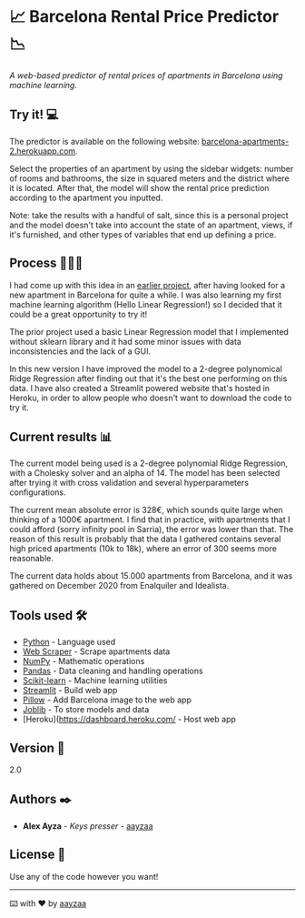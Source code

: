 # 📈 Barcelona Rental Price Predictor 📉

_A web-based predictor of rental prices of apartments in Barcelona using machine learning._

## Try it! 💻

The predictor is available on the following website: [barcelona-apartments-2.herokuapp.com](http://barcelona-apartments-2.herokuapp.com/).

Select the properties of an apartment by using the sidebar widgets: number of rooms and bathrooms, the size in squared meters and the district where it is located.
After that, the model will show the rental price prediction according to the apartment you inputted.

Note: take the results with a handful of salt, since this is a personal project and the model doesn't take into account the state of an apartment, views, if it's furnished, and other types of variables that end up defining a price.

## Process 👩🏽‍💻

I had come up with this idea in an [earlier project](https://github.com/aayzaa/barcelona_rental_prices_predictor), after having looked for a new apartment in Barcelona for quite a while. I was also learning my first machine learning algorithm (Hello Linear Regression!) so I decided that it could be a great opportunity to try it!

The prior project used a basic Linear Regression model that I implemented without sklearn library and it had some minor issues with data inconsistencies and the lack of a GUI.

In this new version I have improved the model to a 2-degree polynomical Ridge Regression after finding out that it's the best one performing on this data. I have also created a Streamlit powered website that's hosted in Heroku, in order to allow people who doesn't want to download the code to try it.

## Current results 📊

The current model being used is a 2-degree polynomial Ridge Regression, with a Cholesky solver and an alpha of 14. The model has been selected after trying it with cross validation and several hyperparameters configurations.

The current mean absolute error is 328€, which sounds quite large when thinking of a 1000€ apartment. I find that in practice, with apartments that I could afford (sorry infinity pool in Sarria), the error was lower than that. The reason of this result is probably that the data I gathered contains several high priced apartments (10k to 18k), where an error of 300 seems more reasonable.

The current data holds about 15.000 apartments from Barcelona, and it was gathered on December 2020 from Enalquiler and Idealista.

## Tools used 🛠️

* [Python](https://www.python.org/) - Language used
* [Web Scraper](https://webscraper.io/) - Scrape apartments data
* [NumPy](https://numpy.org/) - Mathematic operations
* [Pandas](https://pandas.pydata.org/pandas-docs/stable/index.html) - Data cleaning and handling operations
* [Scikit-learn](https://scikit-learn.org/stable/) - Machine learning utilities
* [Streamlit](https://streamlit.io/) - Build web app
* [Pillow](https://pypi.org/project/Pillow/) - Add Barcelona image to the web app
* [Joblib](https://joblib.readthedocs.io/en/latest/) - To store models and data
* [Heroku](https://dashboard.heroku.com/ - Host web app

## Version 📌

2.0

## Authors ✒️

* **Alex Ayza** - *Keys presser* - [aayzaa](https://github.com/aayzaa)

## License 📄

Use any of the code however you want!

---
⌨️ with ❤️ by [aayzaa](https://github.com/aayzaa)
